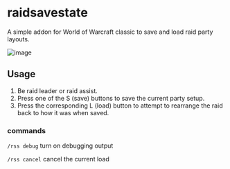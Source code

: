 # raidsavestate

A simple addon for World of Warcraft classic to save and load raid party layouts.

![image](https://user-images.githubusercontent.com/678207/82617700-e3f76200-9b9e-11ea-8247-8132b4bbd620.png)


## Usage

1. Be raid leader or raid assist.
2. Press one of the S (save) buttons to save the current party setup.
3. Press the corresponding L (load) button to attempt to rearrange the raid back to how it was when saved.

### commands

`/rss debug` turn on debugging output

`/rss cancel` cancel the current load
